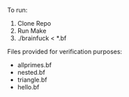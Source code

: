 To run: 

1. Clone Repo
2. Run Make
3. ./brainfuck < \*.bf

Files provided for verification purposes: 

- allprimes.bf
- nested.bf
- triangle.bf
- hello.bf 
